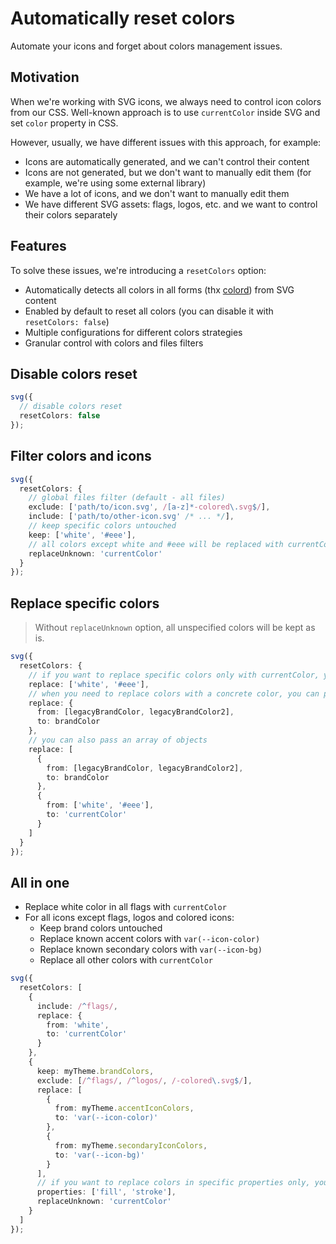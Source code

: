 # Automatically reset colors

Automate your icons and forget about colors management issues.

## Motivation

When we're working with SVG icons, we always need to control icon colors from our CSS.
Well-known approach is to use `currentColor` inside SVG and set `color` property in CSS.

However, usually, we have different issues with this approach, for example:

- Icons are automatically generated, and we can't control their content
- Icons are not generated, but we don't want to manually edit them (for example, we're using some external library)
- We have a lot of icons, and we don't want to manually edit them
- We have different SVG assets: flags, logos, etc. and we want to control their colors separately

## Features

To solve these issues, we're introducing a `resetColors` option:

- Automatically detects all colors in all forms (thx [colord](https://github.com/omgovich/colord)) from SVG content
- Enabled by default to reset all colors (you can disable it with `resetColors: false`)
- Multiple configurations for different colors strategies
- Granular control with colors and files filters

## Disable colors reset

```typescript
svg({
  // disable colors reset
  resetColors: false
});
```

## Filter colors and icons

```typescript
svg({
  resetColors: {
    // global files filter (default - all files)
    exclude: ['path/to/icon.svg', /[a-z]*-colored\.svg$/],
    include: ['path/to/other-icon.svg' /* ... */],
    // keep specific colors untouched
    keep: ['white', '#eee'],
    // all colors except white and #eee will be replaced with currentColor
    replaceUnknown: 'currentColor'
  }
});
```

## Replace specific colors

> Without `replaceUnknown` option, all unspecified colors will be kept as is.

```typescript
svg({
  resetColors: {
    // if you want to replace specific colors only with currentColor, you can simply pass it as a string or array
    replace: ['white', '#eee'],
    // when you need to replace colors with a concrete color, you can pass an object with `from` and `to` properties
    replace: {
      from: [legacyBrandColor, legacyBrandColor2],
      to: brandColor
    },
    // you can also pass an array of objects
    replace: [
      {
        from: [legacyBrandColor, legacyBrandColor2],
        to: brandColor
      },
      {
        from: ['white', '#eee'],
        to: 'currentColor'
      }
    ]
  }
});
```

## All in one

- Replace white color in all flags with `currentColor`
- For all icons except flags, logos and colored icons:
  - Keep brand colors untouched
  - Replace known accent colors with `var(--icon-color)`
  - Replace known secondary colors with `var(--icon-bg)`
  - Replace all other colors with `currentColor`

```typescript
svg({
  resetColors: [
    {
      include: /^flags/,
      replace: {
        from: 'white',
        to: 'currentColor'
      }
    },
    {
      keep: myTheme.brandColors,
      exclude: [/^flags/, /^logos/, /-colored\.svg$/],
      replace: [
        {
          from: myTheme.accentIconColors,
          to: 'var(--icon-color)'
        },
        {
          from: myTheme.secondaryIconColors,
          to: 'var(--icon-bg)'
        }
      ],
      // if you want to replace colors in specific properties only, you can pass an array of them
      properties: ['fill', 'stroke'],
      replaceUnknown: 'currentColor'
    }
  ]
});
```
